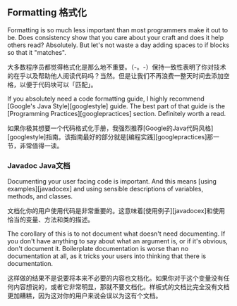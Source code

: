 ## Formatting 格式化

Formatting is so much less important than most programmers make it out to be.
Does consistency show that you care about your craft and does it help others
read? Absolutely. But let's not waste a day adding spaces to if blocks so that
it "matches".

大多数程序员都觉得格式化是那么地不重要。（-。-）保持一致性表明了你对技术的在乎以及帮助他人阅读代码吗？当然。但是让我们不再浪费一整天时间去添加空格，以便于代码块可以「匹配」。

If you absolutely need a code formatting guide, I highly recommend
[Google's Java Style][googlestyle] guide. The best part of that guide is the
[Programming Practices][googlepractices] section. Definitely worth a read.

如果你极其想要一个代码格式化手册，我强烈推荐[Google的Java代码风格][googlestyle]指南。该指南最好的部分就是[编程实践][googlepractices]那一节，非常值得一读。

### Javadoc Java文档

Documenting your user facing code is important. And this means 
[using examples][javadocex] and using sensible descriptions of variables,
methods, and classes.

文档化你的用户使用代码是非常重要的。这意味着[使用例子][javadocex]和使用恰当的变量、方法和类的描述。

The corollary of this is to not document what doesn't need documenting. If you
don't have anything to say about what an argument is, or if it's obvious,
don't document it. Boilerplate documentation is worse than no documentation at
all, as it tricks your users into thinking that there is documentation.

这样做的结果不是说要将本来不必要的内容也文档化。如果你对于这个变量没有任何内容想说的，或者它非常明显，那就不要文档化。样板式的文档比完全没有文档更加糟糕，因为这对你的用户来说会误以为这有个文档。